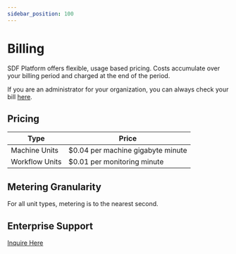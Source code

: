 ```yaml
---
sidebar_position: 100
---
```


# Billing

SDF Platform offers flexible, usage based pricing. Costs accumulate over your billing period and charged at the end of the period. 

If you are an administrator for your organization, you can always check your bill [here](https://sdf.com/settings?tab=billing).

## Pricing

| Type             | Price                                          |
| ---------------- | ---------------------------------------------- |
|  Machine Units   |  $0.04 per machine gigabyte minute             |
|  Workflow Units  |  $0.01 per monitoring minute                   |

## Metering Granularity
For all unit types, metering is to the nearest second.

## Enterprise Support  

[Inquire Here](mailto://info@promise.xyz)

